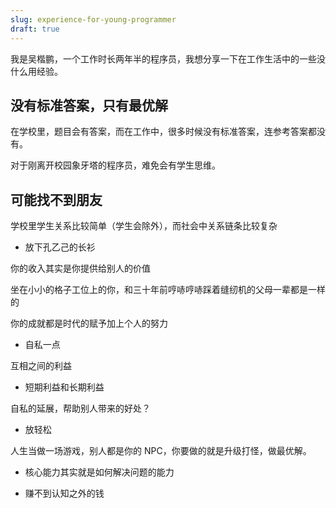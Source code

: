 ```yaml
---
slug: experience-for-young-programmer
draft: true
---
```


我是吴楷鹏，一个工作时长两年半的程序员，我想分享一下在工作生活中的一些没什么用经验。

## 没有标准答案，只有最优解

在学校里，题目会有答案，而在工作中，很多时候没有标准答案，连参考答案都没有。

对于刚离开校园象牙塔的程序员，难免会有学生思维。

## 可能找不到朋友

学校里学生关系比较简单（学生会除外），而社会中关系链条比较复杂


- 放下孔乙己的长衫

你的收入其实是你提供给别人的价值

坐在小小的格子工位上的你，和三十年前哼哧哼哧踩着缝纫机的父母一辈都是一样的

你的成就都是时代的赋予加上个人的努力

- 自私一点

互相之间的利益

- 短期利益和长期利益

自私的延展，帮助别人带来的好处？


- 放轻松

人生当做一场游戏，别人都是你的 NPC，你要做的就是升级打怪，做最优解。


- 核心能力其实就是如何解决问题的能力

- 赚不到认知之外的钱

